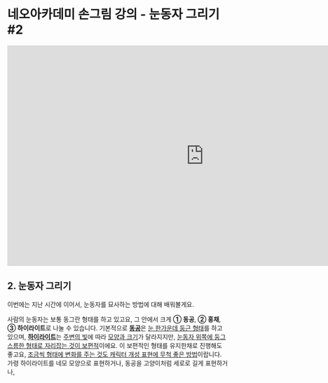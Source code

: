 
# 네오아카데미 손그림 강의 - 눈동자 그리기 #2
<iframe width="895" height="503" src="https://www.youtube.com/embed/rFYYs2gBVk4?list=PLmrVWPFHf_oG1Im06PQ7hAGe8cLjRr_b5" title="네오아카데미 손그림 강의 - 눈동자 그리기 #2" frameborder="0" allow="accelerometer; autoplay; clipboard-write; encrypted-media; gyroscope; picture-in-picture" allowfullscreen></iframe>

## 2. 눈동자 그리기
이번에는 지난 시간에 이어서, 눈동자를 묘사하는 방법에 대해 배워볼게요.

사람의 눈동자는 보통 동그란 형태를 하고 있고요, 그 안에서 크게 **① 동공**, **② 홍채**, **③ 하이라이트**로 나눌 수 있습니다. 
기본적으로 <u>**동공**</u>은 <u>눈 한가운데 둥근 형태</u>를 하고 있으며, <u>**하이라이트**</u>는 <u>주변의 빛</u>에 따라 <u>모양과 크기</u>가 달라지지만, <u>눈동자 위쪽에 둥그스름한 형태로 자리잡는 것이 보편적</u>이에요. 이 보편적인 형태를 유지한채로 진행해도 좋고요, <u>조금씩 형태에 변화를 주는 것도 캐릭터 개성 표현에 무척 좋은 방법</u>이랍니다. 가령 하이라이트를 네모 모양으로 표현하거나, 동공을 고양이처럼 세로로   길게 표현하거나, 